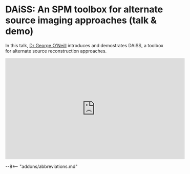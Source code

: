 # DAiSS: An SPM toolbox for alternate source imaging approaches (talk & demo)

In this talk, [Dr George O'Neill](https://profiles.ucl.ac.uk/74645-george-o%27neill) introduces and demostrates DAiSS, a toolbox for alternate source reconstruction approaches. 

<iframe width="560" height="315" src="https://www.youtube.com/embed/3S_VQbewl9w?si=k0oMjDoAcRMR3dqf" title="YouTube video player" frameborder="0" allow="accelerometer; autoplay; clipboard-write; encrypted-media; gyroscope; picture-in-picture; web-share" referrerpolicy="strict-origin-when-cross-origin" allowfullscreen></iframe>

--8<-- "addons/abbreviations.md"